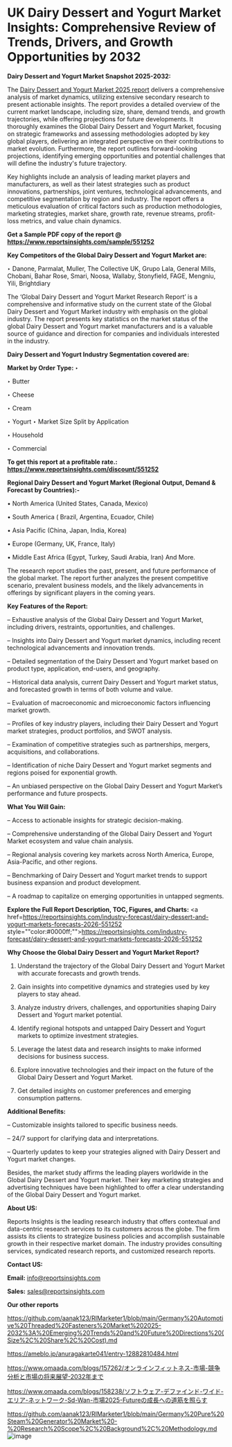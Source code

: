 # UK Dairy Dessert and Yogurt Market Insights: Comprehensive Review of Trends, Drivers, and Growth Opportunities by 2032

<strong>Dairy Dessert and Yogurt Market Snapshot 2025-2032:</strong>

The <a href=https://www.reportsinsights.com/sample/551252>Dairy Dessert and Yogurt Market 2025 report</a> delivers a comprehensive analysis of market dynamics, utilizing extensive secondary research to present actionable insights. The report provides a detailed overview of the current market landscape, including size, share, demand trends, and growth trajectories, while offering projections for future developments. It thoroughly examines the Global Dairy Dessert and Yogurt Market, focusing on strategic frameworks and assessing methodologies adopted by key global players, delivering an integrated perspective on their contributions to market evolution. Furthermore, the report outlines forward-looking projections, identifying emerging opportunities and potential challenges that will define the industry's future trajectory.

Key highlights include an analysis of leading market players and manufacturers, as well as their latest strategies such as product innovations, partnerships, joint ventures, technological advancements, and competitive segmentation by region and industry. The report offers a meticulous evaluation of critical factors such as production methodologies, marketing strategies, market share, growth rate, revenue streams, profit-loss metrics, and value chain dynamics.

<strong>Get a Sample PDF copy of the report @ <a href=https://www.reportsinsights.com/sample/551252 style=color:#0000ff;>https://www.reportsinsights.com/sample/551252</a></strong>

<strong>Key Competitors of the Global Dairy Dessert and Yogurt Market are:</strong>

‣ Danone, Parmalat, Muller, The Collective UK, Grupo Lala, General Mills, Chobani, Bahar Rose, Smari, Noosa, Wallaby, Stonyfield, FAGE, Mengniu, Yili, Brightdiary

The ‘Global Dairy Dessert and Yogurt Market Research Report’ is a comprehensive and informative study on the current state of the Global Dairy Dessert and Yogurt Market industry with emphasis on the global industry. The report presents key statistics on the market status of the global Dairy Dessert and Yogurt market manufacturers and is a valuable source of guidance and direction for companies and individuals interested in the industry.

<strong>Dairy Dessert and Yogurt Industry Segmentation covered are:</strong>

<strong>Market by Order Type: </strong>
‣ 

‣ Butter

‣ Cheese

‣ Cream

‣ Yogurt
‣ Market Size Split by Application

‣ Household

‣ Commercial

<strong>To get this report at a profitable rate.: <a href=https://www.reportsinsights.com/discount/551252 style=color:#0000ff;>https://www.reportsinsights.com/discount/551252</a></strong>

<strong>Regional Dairy Dessert and Yogurt Market (Regional Output, Demand &amp; Forecast by Countries):-</strong>

• North America (United States, Canada, Mexico)

• South America ( Brazil, Argentina, Ecuador, Chile)

• Asia Pacific (China, Japan, India, Korea)

• Europe (Germany, UK, France, Italy)

• Middle East Africa (Egypt, Turkey, Saudi Arabia, Iran) And More.

The research report studies the past, present, and future performance of the global market. The report further analyzes the present competitive scenario, prevalent business models, and the likely advancements in offerings by significant players in the coming years.

<strong>Key Features of the Report:</strong>

– Exhaustive analysis of the Global Dairy Dessert and Yogurt Market, including drivers, restraints, opportunities, and challenges.

– Insights into Dairy Dessert and Yogurt market dynamics, including recent technological advancements and innovation trends.

– Detailed segmentation of the Dairy Dessert and Yogurt market based on product type, application, end-users, and geography.

– Historical data analysis, current Dairy Dessert and Yogurt market status, and forecasted growth in terms of both volume and value.

– Evaluation of macroeconomic and microeconomic factors influencing market growth.

– Profiles of key industry players, including their Dairy Dessert and Yogurt market strategies, product portfolios, and SWOT analysis.

– Examination of competitive strategies such as partnerships, mergers, acquisitions, and collaborations.

– Identification of niche Dairy Dessert and Yogurt market segments and regions poised for exponential growth.

– An unbiased perspective on the Global Dairy Dessert and Yogurt Market’s performance and future prospects.

<strong>What You Will Gain:</strong>

– Access to actionable insights for strategic decision-making.

– Comprehensive understanding of the Global Dairy Dessert and Yogurt Market ecosystem and value chain analysis.

– Regional analysis covering key markets across North America, Europe, Asia-Pacific, and other regions.

– Benchmarking of Dairy Dessert and Yogurt market trends to support business expansion and product development.

– A roadmap to capitalize on emerging opportunities in untapped segments.

<strong>Explore the Full Report Description, TOC, Figures, and Charts:</strong>
<a href=https://reportsinsights.com/industry-forecast/dairy-dessert-and-yogurt-markets-forecasts-2026-551252 style=""color:#0000ff;"">https://reportsinsights.com/industry-forecast/dairy-dessert-and-yogurt-markets-forecasts-2026-551252</a>

<strong>Why Choose the Global Dairy Dessert and Yogurt Market Report?</strong>

1. Understand the trajectory of the Global Dairy Dessert and Yogurt Market with accurate forecasts and growth trends.

2. Gain insights into competitive dynamics and strategies used by key players to stay ahead.

3. Analyze industry drivers, challenges, and opportunities shaping Dairy Dessert and Yogurt market potential.

4. Identify regional hotspots and untapped Dairy Dessert and Yogurt markets to optimize investment strategies.

5. Leverage the latest data and research insights to make informed decisions for business success.

6. Explore innovative technologies and their impact on the future of the Global Dairy Dessert and Yogurt Market.

7. Get detailed insights on customer preferences and emerging consumption patterns.

<strong>Additional Benefits:</strong>

– Customizable insights tailored to specific business needs.

– 24/7 support for clarifying data and interpretations.

– Quarterly updates to keep your strategies aligned with Dairy Dessert and Yogurt market changes.

Besides, the market study affirms the leading players worldwide in the Global Dairy Dessert and Yogurt market. Their key marketing strategies and advertising techniques have been highlighted to offer a clear understanding of the Global Dairy Dessert and Yogurt market.

<strong><strong>About US</strong>:</strong>

Reports Insights is the leading research industry that offers contextual and data-centric research services to its customers across the globe. The firm assists its clients to strategize business policies and accomplish sustainable growth in their respective market domain. The industry provides consulting services, syndicated research reports, and customized research reports.

<strong>Contact US:</strong>

<p class=><b>Email:</b> <a href=mailto:info@reportsinsights.com>info@reportsinsights.com</a></p>
<p class=><b>Sales:</b> <a href=mailto:sales@reportsinsights.com>sales@reportsinsights.com</a></p>

<strong>Our other reports</strong>

<a href=https://github.com/aanak123/RIMarketer1/blob/main/Germany%20Automotive%20Threaded%20Fasteners%20Market%202025-2032%3A%20Emerging%20Trends%20and%20Future%20Directions%20(Size%2C%20Share%2C%20Cost).md>https://github.com/aanak123/RIMarketer1/blob/main/Germany%20Automotive%20Threaded%20Fasteners%20Market%202025-2032%3A%20Emerging%20Trends%20and%20Future%20Directions%20(Size%2C%20Share%2C%20Cost).md</a>

<a href=https://ameblo.jp/anuragakarte041/entry-12882810484.html>https://ameblo.jp/anuragakarte041/entry-12882810484.html</a>

<a href=https://www.omaada.com/blogs/157262/オンラインフィットネス-市場-競争分析と市場の将来展望-2032年まで>https://www.omaada.com/blogs/157262/オンラインフィットネス-市場-競争分析と市場の将来展望-2032年まで</a>

<a href=https://www.omaada.com/blogs/158238/ソフトウェア-デファインド-ワイド-エリア-ネットワーク-Sd-Wan-市場2025-Futureの成長への道筋を照らす>https://www.omaada.com/blogs/158238/ソフトウェア-デファインド-ワイド-エリア-ネットワーク-Sd-Wan-市場2025-Futureの成長への道筋を照らす</a>

<a href=https://github.com/aanak123/RIMarketer1/blob/main/Germany%20Pure%20Steam%20Generator%20Market%20-%20Research%20Scope%2C%20Background%2C%20Methodology.md>https://github.com/aanak123/RIMarketer1/blob/main/Germany%20Pure%20Steam%20Generator%20Market%20-%20Research%20Scope%2C%20Background%2C%20Methodology.md</a>
![image](https://github.com/user-attachments/assets/44e2b311-713b-4548-a55f-5f86d2ad37d3)
